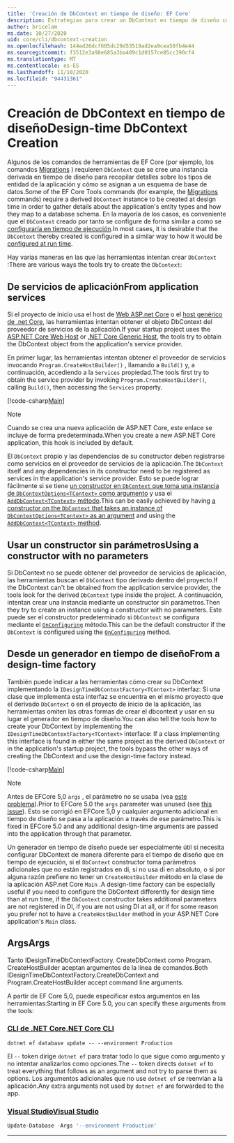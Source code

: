 ```yaml
---
title: 'Creación de DbContext en tiempo de diseño: EF Core'
description: Estrategias para crear un DbContext en tiempo de diseño con Entity Framework Core
author: bricelam
ms.date: 10/27/2020
uid: core/cli/dbcontext-creation
ms.openlocfilehash: 144ed26dcf605dc29d53519ad2ea9cea58fb4e44
ms.sourcegitcommit: f3512e3a98e685a3ba409c1d0157ce85cc390cf4
ms.translationtype: MT
ms.contentlocale: es-ES
ms.lasthandoff: 11/10/2020
ms.locfileid: "94431361"
---
```

# <a name="design-time-dbcontext-creation"></a><span data-ttu-id="56e97-103">Creación de DbContext en tiempo de diseño</span><span class="sxs-lookup"><span data-stu-id="56e97-103">Design-time DbContext Creation</span></span>

<span data-ttu-id="56e97-104">Algunos de los comandos de herramientas de EF Core (por ejemplo, los comandos [Migrations][1] ) requieren `DbContext` que se cree una instancia derivada en tiempo de diseño para recopilar detalles sobre los tipos de entidad de la aplicación y cómo se asignan a un esquema de base de datos.</span><span class="sxs-lookup"><span data-stu-id="56e97-104">Some of the EF Core Tools commands (for example, the [Migrations][1] commands) require a derived `DbContext` instance to be created at design time in order to gather details about the application's entity types and how they map to a database schema.</span></span> <span data-ttu-id="56e97-105">En la mayoría de los casos, es conveniente que el `DbContext` creado por tanto se configure de forma similar a como se [configuraría en tiempo de ejecución][2].</span><span class="sxs-lookup"><span data-stu-id="56e97-105">In most cases, it is desirable that the `DbContext` thereby created is configured in a similar way to how it would be [configured at run time][2].</span></span>

<span data-ttu-id="56e97-106">Hay varias maneras en las que las herramientas intentan crear `DbContext` :</span><span class="sxs-lookup"><span data-stu-id="56e97-106">There are various ways the tools try to create the `DbContext`:</span></span>

## <a name="from-application-services"></a><span data-ttu-id="56e97-107">De servicios de aplicación</span><span class="sxs-lookup"><span data-stu-id="56e97-107">From application services</span></span>

<span data-ttu-id="56e97-108">Si el proyecto de inicio usa el host de [Web ASP.net Core][3] o el [host genérico de .net Core][4], las herramientas intentan obtener el objeto DbContext del proveedor de servicios de la aplicación.</span><span class="sxs-lookup"><span data-stu-id="56e97-108">If your startup project uses the [ASP.NET Core Web Host][3] or [.NET Core Generic Host][4], the tools try to obtain the DbContext object from the application's service provider.</span></span>

<span data-ttu-id="56e97-109">En primer lugar, las herramientas intentan obtener el proveedor de servicios invocando `Program.CreateHostBuilder()` , llamando a `Build()` y, a continuación, accediendo a la `Services` propiedad.</span><span class="sxs-lookup"><span data-stu-id="56e97-109">The tools first try to obtain the service provider by invoking `Program.CreateHostBuilder()`, calling `Build()`, then accessing the `Services` property.</span></span>

[!code-csharp[Main](../../../samples/core/Miscellaneous/CommandLine/ApplicationService.cs#ApplicationService)]

> [!NOTE]
> <span data-ttu-id="56e97-110">Cuando se crea una nueva aplicación de ASP.NET Core, este enlace se incluye de forma predeterminada.</span><span class="sxs-lookup"><span data-stu-id="56e97-110">When you create a new ASP.NET Core application, this hook is included by default.</span></span>

<span data-ttu-id="56e97-111">El `DbContext` propio y las dependencias de su constructor deben registrarse como servicios en el proveedor de servicios de la aplicación.</span><span class="sxs-lookup"><span data-stu-id="56e97-111">The `DbContext` itself and any dependencies in its constructor need to be registered as services in the application's service provider.</span></span> <span data-ttu-id="56e97-112">Esto se puede lograr fácilmente si se tiene [un constructor en `DbContext` que toma una instancia de `DbContextOptions<TContext>` como argumento][5] y usa el [ `AddDbContext<TContext>` método][6].</span><span class="sxs-lookup"><span data-stu-id="56e97-112">This can be easily achieved by having [a constructor on the `DbContext` that takes an instance of `DbContextOptions<TContext>` as an argument][5] and using the [`AddDbContext<TContext>` method][6].</span></span>

## <a name="using-a-constructor-with-no-parameters"></a><span data-ttu-id="56e97-113">Usar un constructor sin parámetros</span><span class="sxs-lookup"><span data-stu-id="56e97-113">Using a constructor with no parameters</span></span>

<span data-ttu-id="56e97-114">Si DbContext no se puede obtener del proveedor de servicios de aplicación, las herramientas buscan el `DbContext` tipo derivado dentro del proyecto.</span><span class="sxs-lookup"><span data-stu-id="56e97-114">If the DbContext can't be obtained from the application service provider, the tools look for the derived `DbContext` type inside the project.</span></span> <span data-ttu-id="56e97-115">A continuación, intentan crear una instancia mediante un constructor sin parámetros.</span><span class="sxs-lookup"><span data-stu-id="56e97-115">Then they try to create an instance using a constructor with no parameters.</span></span> <span data-ttu-id="56e97-116">Este puede ser el constructor predeterminado si `DbContext` se configura mediante el [`OnConfiguring`][7] método.</span><span class="sxs-lookup"><span data-stu-id="56e97-116">This can be the default constructor if the `DbContext` is configured using the [`OnConfiguring`][7] method.</span></span>

## <a name="from-a-design-time-factory"></a><span data-ttu-id="56e97-117">Desde un generador en tiempo de diseño</span><span class="sxs-lookup"><span data-stu-id="56e97-117">From a design-time factory</span></span>

<span data-ttu-id="56e97-118">También puede indicar a las herramientas cómo crear su DbContext implementando la `IDesignTimeDbContextFactory<TContext>` interfaz: Si una clase que implementa esta interfaz se encuentra en el mismo proyecto que el derivado `DbContext` o en el proyecto de inicio de la aplicación, las herramientas omiten las otras formas de crear el dbcontext y usar en su lugar el generador en tiempo de diseño.</span><span class="sxs-lookup"><span data-stu-id="56e97-118">You can also tell the tools how to create your DbContext by implementing the `IDesignTimeDbContextFactory<TContext>` interface: If a class implementing this interface is found in either the same project as the derived `DbContext` or in the application's startup project, the tools bypass the other ways of creating the DbContext and use the design-time factory instead.</span></span>

[!code-csharp[Main](../../../samples/core/Miscellaneous/CommandLine/BloggingContextFactory.cs#BloggingContextFactory)]

> [!NOTE]
> <span data-ttu-id="56e97-119">Antes de EFCore 5,0 `args` , el parámetro no se usaba (vea [este problema][8]).</span><span class="sxs-lookup"><span data-stu-id="56e97-119">Prior to EFCore 5.0 the `args` parameter was unused (see [this issue][8]).</span></span>
> <span data-ttu-id="56e97-120">Esto se corrigió en EFCore 5,0 y cualquier argumento adicional en tiempo de diseño se pasa a la aplicación a través de ese parámetro.</span><span class="sxs-lookup"><span data-stu-id="56e97-120">This is fixed in EFCore 5.0 and any additional design-time arguments are passed into the application through that parameter.</span></span>

<span data-ttu-id="56e97-121">Un generador en tiempo de diseño puede ser especialmente útil si necesita configurar DbContext de manera diferente para el tiempo de diseño que en tiempo de ejecución, si el `DbContext` constructor toma parámetros adicionales que no están registrados en di, si no usa di en absoluto, o si por alguna razón prefiere no tener un `CreateHostBuilder` método en la clase de la aplicación ASP.net Core `Main` .</span><span class="sxs-lookup"><span data-stu-id="56e97-121">A design-time factory can be especially useful if you need to configure the DbContext differently for design time than at run time, if the `DbContext` constructor takes additional parameters are not registered in DI, if you are not using DI at all, or if for some reason you prefer not to have a `CreateHostBuilder` method in your ASP.NET Core application's `Main` class.</span></span>

## <a name="args"></a><span data-ttu-id="56e97-122">Args</span><span class="sxs-lookup"><span data-stu-id="56e97-122">Args</span></span>

<span data-ttu-id="56e97-123">Tanto IDesignTimeDbContextFactory. CreateDbContext como Program. CreateHostBuilder aceptan argumentos de la línea de comandos.</span><span class="sxs-lookup"><span data-stu-id="56e97-123">Both IDesignTimeDbContextFactory.CreateDbContext and Program.CreateHostBuilder accept command line arguments.</span></span>

<span data-ttu-id="56e97-124">A partir de EF Core 5,0, puede especificar estos argumentos en las herramientas:</span><span class="sxs-lookup"><span data-stu-id="56e97-124">Starting in EF Core 5.0, you can specify these arguments from the tools:</span></span>

### <a name="net-core-cli"></a>[<span data-ttu-id="56e97-125">CLI de .NET Core</span><span class="sxs-lookup"><span data-stu-id="56e97-125">.NET Core CLI</span></span>](#tab/dotnet-core-cli)

```dotnetcli
dotnet ef database update -- --environment Production
```

<span data-ttu-id="56e97-126">El `--` token dirige `dotnet ef` para tratar todo lo que sigue como argumento y no intentar analizarlos como opciones.</span><span class="sxs-lookup"><span data-stu-id="56e97-126">The `--` token directs `dotnet ef` to treat everything that follows as an argument and not try to parse them as options.</span></span> <span data-ttu-id="56e97-127">Los argumentos adicionales que no use `dotnet ef` se reenvían a la aplicación.</span><span class="sxs-lookup"><span data-stu-id="56e97-127">Any extra arguments not used by `dotnet ef` are forwarded to the app.</span></span>

### <a name="visual-studio"></a>[<span data-ttu-id="56e97-128">Visual Studio</span><span class="sxs-lookup"><span data-stu-id="56e97-128">Visual Studio</span></span>](#tab/vs)

```powershell
Update-Database -Args '--environment Production'
```

***

  [1]: xref:core/managing-schemas/migrations/index
  [2]: xref:core/dbcontext-configuration/index
  [3]: /aspnet/core/fundamentals/host/web-host
  [4]: /aspnet/core/fundamentals/host/generic-host
  [5]: xref:core/dbcontext-configuration/index#constructor-argument
  [6]: xref:core/dbcontext-configuration/index#using-dbcontext-with-dependency-injection
  [7]: xref:core/dbcontext-configuration/index#onconfiguring
  [8]: https://github.com/dotnet/efcore/issues/8332
